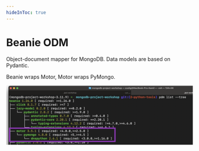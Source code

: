 ```yaml
---
hideInToc: true
---
```


# Beanie ODM

<v-clicks>

Object-document mapper for MongoDB. Data models are based on Pydantic. 

Beanie wraps Motor, Motor wraps PyMongo.

![beanie dependency](./assets/beanie-dependency.png)

</v-clicks>

<!-- TODO: add logo to Beanier -->